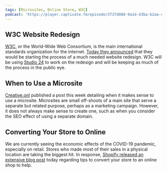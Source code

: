 ```yaml
---
tags: [Microsites, Online Store, W3C]
podcast: 'https://player.captivate.fm/episode/3737d888-9a1d-43ba-b2aa-c1d71a341b87'
---
```


## W3C Website Redesign

[W3C](https://www.w3.org/), or the World-Wide Web Consortium, is the main international standards organization for the internet. [Today they announced](https://www.w3.org/blog/2020/04/w3c-website-redesign-user-stories-brand-and-identity/) that they would be starting the process of a much needed website redesign. W3C will be using [Studio 24](https://www.studio24.net/) to work on the redesign and will be keeping as much of the process in the public eye.

## When to Use a Microsite

[Creative.onl](https://www.creative.onl/posts/when-does-it-make-business-sense-to-use-a-microsite/) published a post this week detailing when it makes sense to use a microsite. Microsites are small off-shoots of a main site that serve a separate but related purpose, perhaps as a marketing campaign. However, it does not always make sense to create one, such as when you consider the SEO effect of using a separate domain.

## Converting Your Store to Online

We are currently seeing the economic effects of the COVID-19 pandemic, especially on retail. Stores who made most of their sales in a physical location are taking the biggest hit. In response, [Shopify released an extensive blog post](https://www.shopify.com/partners/blog/brick-and-mortar) today regarding tips to convert your store to an online shop to help.
